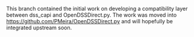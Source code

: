 This branch contained the initial work on developing a compatibility layer between dss_capi and OpenDSSDirect.py. The work was moved into https://github.com/PMeira/OpenDSSDirect.py and will hopefully be integrated upstream soon.

